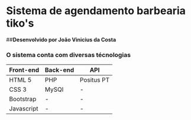 # **Sistema de agendamento barbearia tiko's**

##**Desenvolvido por João Vinicius da Costa**

### O sistema conta com diversas técnologias

| Front-end | Back-end | API |
|-----------|----------|-----|
| HTML 5 | PHP | Positus PT |
| CSS 3 | MySQl | - |
|Bootstrap| - | -|
| Javascript| - | - |

